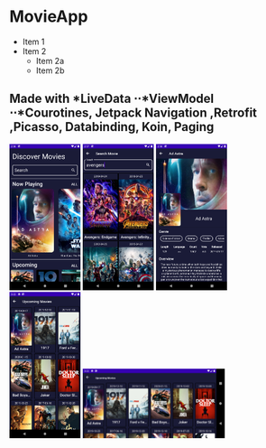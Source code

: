 # MovieApp


* Item 1
* Item 2
  * Item 2a
  * Item 2b

<h2> Made with 
   *LiveData 
   ⋅⋅*ViewModel 
   ⋅⋅*Courotines, Jetpack Navigation ,Retrofit ,Picasso, Databinding, Koin, Paging</h2>

<p float="left">
   <img src="https://github.com/emreerkahraman/MovieApp/blob/master/art/11.png" width="25%" height="25%">
   <img src="https://github.com/emreerkahraman/MovieApp/blob/master/art/12.png" width="25%" height="25%">
   <img src="https://github.com/emreerkahraman/MovieApp/blob/master/art/13.png" width="25%" height="25%">
   <img src="https://github.com/emreerkahraman/MovieApp/blob/master/art/14.png" width="25%" height="25%">
   <img src="https://github.com/emreerkahraman/MovieApp/blob/master/art/15.png" width="50%" height="50%">
   
   
</p>


